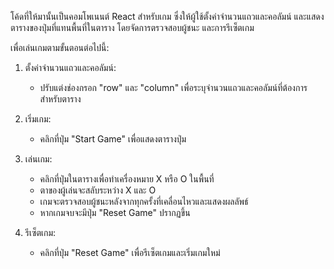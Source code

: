 โค้ดที่ให้มานั้นเป็นคอมโพเนนต์ React สำหรับเกม ซึ่งให้ผู้ใช้ตั้งค่าจำนวนแถวและคอลัมน์ และแสดงตารางของปุ่มที่แทนพื้นที่ในตาราง โดยจัดการตรวจสอบผู้ชนะ และการรีเซ็ตเกม

เพื่อเล่นเกมตามขั้นตอนต่อไปนี้:

1. ตั้งค่าจำนวนแถวและคอลัมน์:
   - ปรับแต่งช่องกรอก "row" และ "column" เพื่อระบุจำนวนแถวและคอลัมน์ที่ต้องการสำหรับตาราง

2. เริ่มเกม:
   - คลิกที่ปุ่ม "Start Game" เพื่อแสดงตารางปุ่ม

3. เล่นเกม:
   - คลิกที่ปุ่มในตารางเพื่อทำเครื่องหมาย X หรือ O ในพื้นที่
   - ตาของผู้เล่นจะสลับระหว่าง X และ O
   - เกมจะตรวจสอบผู้ชนะหลังจากทุกครั้งที่เคลื่อนไหวและแสดงผลลัพธ์
   - หากเกมจบจะมีปุ่ม "Reset Game" ปรากฏขึ้น

4. รีเซ็ตเกม:
   - คลิกที่ปุ่ม "Reset Game" เพื่อรีเซ็ตเกมและเริ่มเกมใหม่
